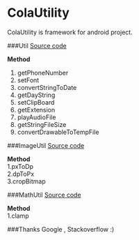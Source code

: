 ColaUtility
=====
ColaUtility is framework for android project.

###Util
[Source code](app/src/main/java/com/cbstudio/colautility/Util.java)

**Method**<br>
1. getPhoneNumber<br>
2. setFont<br>
3. convertStringToDate<br>
4. getDayString<br>
5. setClipBoard<br>
6. getExtension<br>
7. playAudioFile<br>
8. getStringFileSize<br>
9. convertDrawableToTempFile<br>

###ImageUtil
[Source code](app/src/main/java/com/cbstudio/colautility/ImageUtil.java)

**Method**<br>
1.pxToDp<br>
2.dpToPx<br>
3.cropBitmap<br>
  
###MathUtil
[Source code](app/src/main/java/com/cbstudio/colautility/MathUtil.java)

**Method**<br>
1.clamp<br>


###Thanks
Google , Stackoverflow :)
